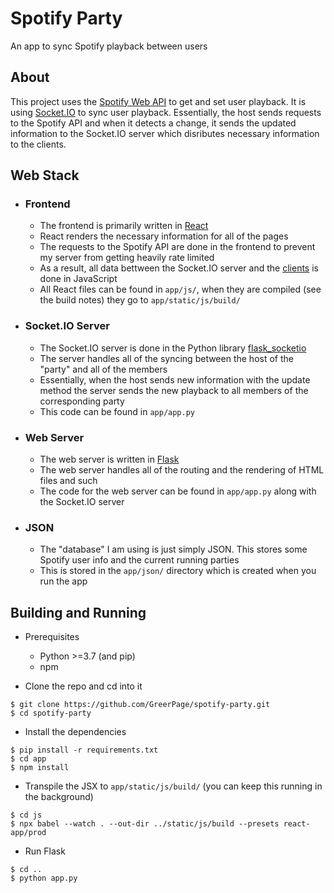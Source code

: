 # Spotify Party

An app to sync Spotify playback between users

## About
This project uses the [Spotify Web API](https://developer.spotify.com/documentation/web-api/) to get and set user playback. It is using [Socket.IO](https://github.com/socketio/socket.io) to sync user playback. Essentially, the host sends requests to the Spotify API and when it detects a change, it sends the updated information to the Socket.IO server which disributes necessary information to the clients. 

## Web Stack
- ### Frontend
    - The frontend is primarily written in [React](https://reactjs.org/)
    - React renders the necessary information for all of the pages
    - The requests to the Spotify API are done in the frontend to prevent my server from getting heavily rate limited
    - As a result, all data bettween the Socket.IO server and the [clients](clients) is done in JavaScript
    - All React files can be found in `app/js/`, when they are compiled (see the build notes) they go to `app/static/js/build/`
- ### Socket.IO Server
    - The Socket.IO server is done in the Python library [flask_socketio](https://github.com/miguelgrinberg/Flask-SocketIO)
    - The server handles all of the syncing between the host of the "party" and all of the members
    - Essentially, when the host sends new information with the update method the server sends the new playback to all members of the corresponding party
    - This code can be found in `app/app.py`
- ### Web Server
    - The web server is written in [Flask](https://palletsprojects.com/p/flask/)
    - The web server handles all of the routing and the rendering of HTML files and such
    - The code for the web server can be found in `app/app.py` along with the Socket.IO server
- ### JSON
    - The "database" I am using is just simply JSON. This stores some Spotify user info and the current running parties
    - This is stored in the `app/json/` directory which is created when you run the app

## Building and Running
- Prerequisites
    - Python >=3.7 (and pip)
    - npm

- Clone the repo and cd into it
```
$ git clone https://github.com/GreerPage/spotify-party.git
$ cd spotify-party
```
- Install the dependencies
```
$ pip install -r requirements.txt
$ cd app
$ npm install
```
- Transpile the JSX to `app/static/js/build/` (you can keep this running in the background)
```
$ cd js
$ npx babel --watch . --out-dir ../static/js/build --presets react-app/prod
```
- Run Flask
```
$ cd ..
$ python app.py
```
